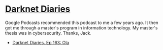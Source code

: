 # [Darknet Diaries](https://darknetdiaries.com/)

Google Podcasts recommended this podcast to me a few years ago. It then got me through a master's program in information technology. My master's thesis was in cybersecurity. Thanks, Jack.

* [Darknet Diaries. Ep 163: Ola](../2025/09/23/darknetdiaries-163.md)
